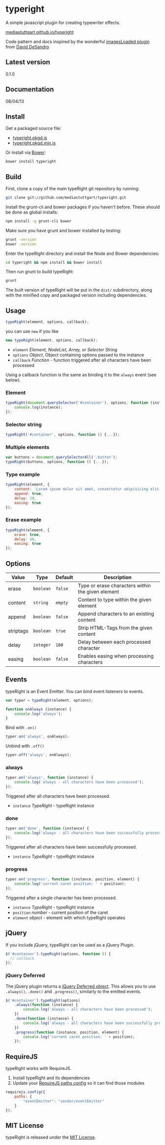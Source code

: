 # typeright

A simple javascript plugin for creating typewriter effects.

[mediastuttgart.github.io/typeright](http://mediastuttgart.github.io/typeright)

Code pattern and docs inspired by the wonderful [imagesLoaded plugin](http://desandro.github.io/imagesloaded/) from [David DeSandro](https://github.com/desandro)

## Latest version

0.1.0

## Documentation

08/04/13

## Install

Get a packaged source file:

+ [typeright.pkgd.js](https://raw.github.com/mediastuttgart/typeright/v0.1.0/dist/typeright.pkgd.js)
+ [typeright.pkgd.min.js](https://raw.github.com/mediastuttgart/typeright/v0.1.0/dist/typeright.pkgd.min.js)

Or install via [Bower](http://bower.io):

``` bash
bower install typeright
```

## Build

First, clone a copy of the main typeRight git repository by running:

``` bash
git clone git://github.com/mediastuttgart/typeright.git
```

Install the grunt-cli and bower packages if you haven't before. These should be done as global installs:

``` bash
npm install -g grunt-cli bower
```

Make sure you have grunt and bower installed by testing:

``` bash
grunt -version
bower -version
```

Enter the typeRight directory and install the Node and Bower dependencies:

``` bash
cd typeright && npm install && bower install
```

Then run grunt to build typeRight:

``` bash
grunt
```

The built version of typeRight will be put in the `dist/` subdirectory, along with the minified copy and packaged version including dependencies.

## Usage

``` js
typeRight(element, options, callback);
```

you can use `new` if you like

``` js
new typeRight(element, options, callback);
```

+ `element` _Element, NodeList, Array, or Selector String_
+ `options` _Object_, Object containing options passed to the instance
+ `callback` _Function_ - function triggered after all characters have been processed

Using a callback function is the same as binding it to the `always` event (see below).

### Element

``` js
typeRight(document.querySelector('#container'), options, function (instance) {
    console.log(instance);
});
```

### Selector string

``` js
typeRight('#container', options, function () {...});
```

### Multiple elements

``` js
var buttons = document.querySelectorAll('.button');
typeRight(buttons, options, function () {...});
```

### Type example

``` js
typeRight(element, {
    content: 'Lorem ipsum dolor sit amet, consectetur adipisicing elit ...',
    append: true,
    delay: 20,
    easing: true
});
```

### Erase example

``` js
typeRight(element, {
    erase: true,
    delay: 40,
    easing: true
});
```

## Options

| Value     | Type      | Default   | Description                                        |
| --------- | --------- | ----------| -------------------------------------------------- |
| erase     | `boolean` | `false`   | Type or erase characters within the given element  |
| content   | `string`  | _`empty`_ | Content to type within the given element           |
| append    | `boolean` | `false`   | Append characters to an existing content           |
| striptags | `boolean` | `true`    | Strip HTML-Tags from the given content             |
| delay     | `integer` | `100`     | Delay between each processed character             |
| easing    | `boolean` | `false`   | Enables easing when processing characters          |

## Events

typeRight is an Event Emitter. You can bind event listeners to events.

``` js
var typer = typeRight(element, options);

function onAlways (instance) {
    console.log('always');
}
```

Bind with `.on()`

```js
typer.on('always', onAlways);
```

Unbind with `.off()`

```js
typer.off('always', onAlways);
```

### always

``` js
typer.on('always', function (instance) {
    console.log('always - all characters have been processed');
});
```

Triggered after all characters have been processed.

+ `instance` _TypeRight_ - typeRight instance

### done

``` js
typer.on('done', function (instance) {
    console.log('always - all characters have been successfully processed');
});
```

Triggered after all characters have been successfully processed.

+ `instance` _TypeRight_ - typeRight instance

### progress

``` js
typer.on('progress', function (instance, position, element) {
    console.log('current caret position: ' + position);
});
```

Triggered after a single character has been processed.

+ `instance` _TypeRight_ - typeRight instance
+ `position` _number_ - current position of the caret
+ `element` _object_ - element with which typeRight operates

## jQuery

If you include jQuery, typeRight can be used as a jQuery Plugin.

``` js
$('#container').typeRight(options, function () {
  // callback
});
```

### jQuery Deferred

The jQuery plugin returns a [jQuery Deferred object](http://api.jquery.com/category/deferred-object/). This allows you to use `.always()`, `.done()` and `.progress()`, similarly to the emitted events.

``` js
$('#container').typeRight(options)
    .always(function (instance) {
        console.log('always - all characters have been processed');
    })
    .done(function (instance) {
        console.log('always - all characters have been successfully processed');
    })
    .progress(function (instance, position, element) {
        console.log('current caret position: ' + position);
    });
```

## RequireJS

typeRight works with RequireJS.

1. Install typeRight and its dependencies
2. Update your [RequireJS paths config](http://requirejs.org/docs/api.html#config-paths) so it can find those modules

``` js
requirejs.config({
    paths: {
        "eventEmitter": "vendor/eventEmitter"
    }
});
```

## MIT License

typeRight is released under the [MIT License](http://desandro.mit-license.org/).
